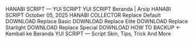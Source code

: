 HANABI SCRIPT — YUI SCRIPT
YUI SCRIPT
Beranda
|
Arsip
HANABI SCRIPT
October 05, 2025
HANABI COLLECTOR
Replace Default
DOWNLOAD
Replace Basic
DOWNLOAD
Replace Elite
DOWNLOAD
Replace Starlight
DOWNLOAD
Replace Special
DOWNLOAD
HOW TO BACKUP
← Kembali ke Beranda
YUI SCRIPT — Script Skin, Tips, Trick And More